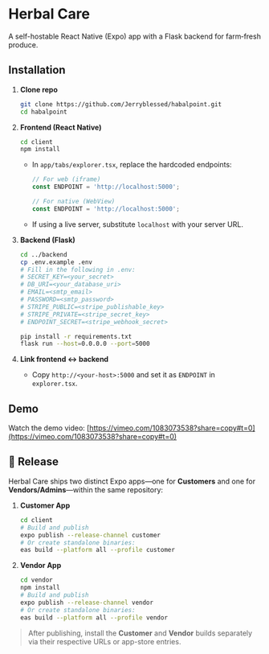 # Herbal Care

A self-hostable React Native (Expo) app with a Flask backend for farm‑fresh produce.

## Installation

1. **Clone repo**

   ```bash
   git clone https://github.com/Jerryblessed/habalpoint.git
   cd habalpoint
   ```

2. **Frontend (React Native)**

   ```bash
   cd client
   npm install
   ```

   * In `app/tabs/explorer.tsx`, replace the hardcoded endpoints:

     ```js
     // For web (iframe)
     const ENDPOINT = 'http://localhost:5000';

     // For native (WebView)
     const ENDPOINT = 'http://localhost:5000';
     ```
   * If using a live server, substitute `localhost` with your server URL.

3. **Backend (Flask)**

   ```bash
   cd ../backend
   cp .env.example .env
   # Fill in the following in .env:
   # SECRET_KEY=<your_secret>
   # DB_URI=<your_database_uri>
   # EMAIL=<smtp_email>
   # PASSWORD=<smtp_password>
   # STRIPE_PUBLIC=<stripe_publishable_key>
   # STRIPE_PRIVATE=<stripe_secret_key>
   # ENDPOINT_SECRET=<stripe_webhook_secret>

   pip install -r requirements.txt
   flask run --host=0.0.0.0 --port=5000
   ```

4. **Link frontend ↔ backend**

   * Copy `http://<your-host>:5000` and set it as `ENDPOINT` in `explorer.tsx`.

## Demo

Watch the demo video: [https://vimeo.com/1083073538?share=copy#t=0](https://vimeo.com/1083073538?share=copy#t=0)

## 🚀 Release

Herbal Care ships two distinct Expo apps—one for **Customers** and one for **Vendors/Admins**—within the same repository:

1. **Customer App**

   ```bash
   cd client
   # Build and publish
   expo publish --release-channel customer
   # Or create standalone binaries:
   eas build --platform all --profile customer
   ```

2. **Vendor App**

   ```bash
   cd vendor
   npm install
   # Build and publish
   expo publish --release-channel vendor
   # Or create standalone binaries:
   eas build --platform all --profile vendor
   ```

> After publishing, install the **Customer** and **Vendor** builds separately via their respective URLs or app-store entries.
